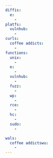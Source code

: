 ```yaml
---
diffis:
  e:
    -
platfs:
  vulnhub:
    -
curls:
  coffee addicts:
    -
functions:
  unix:
    -
  e:
    -
  vulnhub:
    -
  fuzz:
    -
  wp:
    -
  rce:
    -
  hc:
    -
  sudo:
    -

wals:
  coffee addictswu:
    -
---
```

